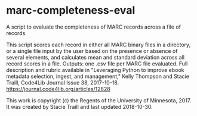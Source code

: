 # marc-completeness-eval
A script to evaluate the completeness of MARC records across a file of records

This script scores each record in either all MARC binary files in a directory, or a single
file input by the user based on the presence or absence of several elements, and 
calculates mean and standard deviation across all record scores in a file. Outputs: 
one .csv file per MARC file evaluated. Full description and rubric available in
"Leveraging Python to improve ebook metadata selection, ingest, and management," 
Kelly Thompson and Stacie Traill, Code4Lib Journal Issue 38, 2017-10-18. 
https://journal.code4lib.org/articles/12828

This work is copyright (c) the Regents of the University of Minnesota, 2017. 
It was created by Stacie Traill and last updated 2018-10-30.